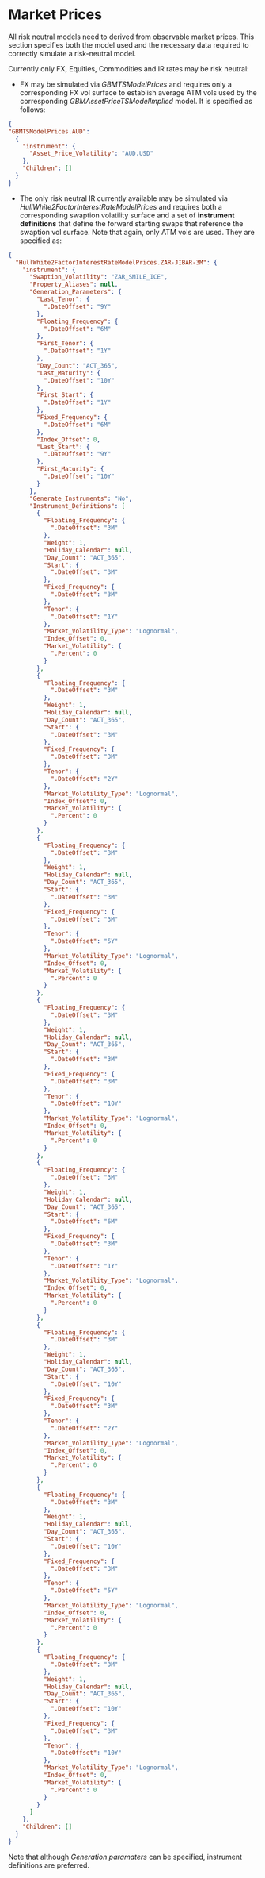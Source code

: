 # Market Prices

All risk neutral models need to derived from observable market prices. This section specifies both the
model used and the necessary data required to correctly simulate a risk-neutral model.

Currently only FX, Equities, Commodities and IR rates may be risk neutral:

- FX may be simulated via *GBMTSModelPrices*  and requires only a corresponding FX vol surface to
  establish average ATM vols used by the corresponding *GBMAssetPriceTSModelImplied* model. It is
  specified as follows:

```json
{
"GBMTSModelPrices.AUD":
  {
    "instrument": {
      "Asset_Price_Volatility": "AUD.USD"
    },
    "Children": []
  }
}
```

- The only risk neutral IR currently available may be simulated via 
  *HullWhite2FactorInterestRateModelPrices* and requires both a corresponding swaption volatility
   surface and a set of **instrument definitions** that define the forward starting swaps that
   reference the swaption vol surface. Note that again, only ATM vols are used. They are specified as:

```json
{
  "HullWhite2FactorInterestRateModelPrices.ZAR-JIBAR-3M": {
    "instrument": {
      "Swaption_Volatility": "ZAR_SMILE_ICE",
      "Property_Aliases": null,
      "Generation_Parameters": {
        "Last_Tenor": {
          ".DateOffset": "9Y"
        },
        "Floating_Frequency": {
          ".DateOffset": "6M"
        },
        "First_Tenor": {
          ".DateOffset": "1Y"
        },
        "Day_Count": "ACT_365",
        "Last_Maturity": {
          ".DateOffset": "10Y"
        },
        "First_Start": {
          ".DateOffset": "1Y"
        },
        "Fixed_Frequency": {
          ".DateOffset": "6M"
        },
        "Index_Offset": 0,
        "Last_Start": {
          ".DateOffset": "9Y"
        },
        "First_Maturity": {
          ".DateOffset": "10Y"
        }
      },
      "Generate_Instruments": "No",
      "Instrument_Definitions": [
        {
          "Floating_Frequency": {
            ".DateOffset": "3M"
          },
          "Weight": 1,
          "Holiday_Calendar": null,
          "Day_Count": "ACT_365",
          "Start": {
            ".DateOffset": "3M"
          },
          "Fixed_Frequency": {
            ".DateOffset": "3M"
          },
          "Tenor": {
            ".DateOffset": "1Y"
          },
          "Market_Volatility_Type": "Lognormal",
          "Index_Offset": 0,
          "Market_Volatility": {
            ".Percent": 0
          }
        },
        {
          "Floating_Frequency": {
            ".DateOffset": "3M"
          },
          "Weight": 1,
          "Holiday_Calendar": null,
          "Day_Count": "ACT_365",
          "Start": {
            ".DateOffset": "3M"
          },
          "Fixed_Frequency": {
            ".DateOffset": "3M"
          },
          "Tenor": {
            ".DateOffset": "2Y"
          },
          "Market_Volatility_Type": "Lognormal",
          "Index_Offset": 0,
          "Market_Volatility": {
            ".Percent": 0
          }
        },
        {
          "Floating_Frequency": {
            ".DateOffset": "3M"
          },
          "Weight": 1,
          "Holiday_Calendar": null,
          "Day_Count": "ACT_365",
          "Start": {
            ".DateOffset": "3M"
          },
          "Fixed_Frequency": {
            ".DateOffset": "3M"
          },
          "Tenor": {
            ".DateOffset": "5Y"
          },
          "Market_Volatility_Type": "Lognormal",
          "Index_Offset": 0,
          "Market_Volatility": {
            ".Percent": 0
          }
        },
        {
          "Floating_Frequency": {
            ".DateOffset": "3M"
          },
          "Weight": 1,
          "Holiday_Calendar": null,
          "Day_Count": "ACT_365",
          "Start": {
            ".DateOffset": "3M"
          },
          "Fixed_Frequency": {
            ".DateOffset": "3M"
          },
          "Tenor": {
            ".DateOffset": "10Y"
          },
          "Market_Volatility_Type": "Lognormal",
          "Index_Offset": 0,
          "Market_Volatility": {
            ".Percent": 0
          }
        },
        {
          "Floating_Frequency": {
            ".DateOffset": "3M"
          },
          "Weight": 1,
          "Holiday_Calendar": null,
          "Day_Count": "ACT_365",
          "Start": {
            ".DateOffset": "6M"
          },
          "Fixed_Frequency": {
            ".DateOffset": "3M"
          },
          "Tenor": {
            ".DateOffset": "1Y"
          },
          "Market_Volatility_Type": "Lognormal",
          "Index_Offset": 0,
          "Market_Volatility": {
            ".Percent": 0
          }
        },
        {
          "Floating_Frequency": {
            ".DateOffset": "3M"
          },
          "Weight": 1,
          "Holiday_Calendar": null,
          "Day_Count": "ACT_365",
          "Start": {
            ".DateOffset": "10Y"
          },
          "Fixed_Frequency": {
            ".DateOffset": "3M"
          },
          "Tenor": {
            ".DateOffset": "2Y"
          },
          "Market_Volatility_Type": "Lognormal",
          "Index_Offset": 0,
          "Market_Volatility": {
            ".Percent": 0
          }
        },
        {
          "Floating_Frequency": {
            ".DateOffset": "3M"
          },
          "Weight": 1,
          "Holiday_Calendar": null,
          "Day_Count": "ACT_365",
          "Start": {
            ".DateOffset": "10Y"
          },
          "Fixed_Frequency": {
            ".DateOffset": "3M"
          },
          "Tenor": {
            ".DateOffset": "5Y"
          },
          "Market_Volatility_Type": "Lognormal",
          "Index_Offset": 0,
          "Market_Volatility": {
            ".Percent": 0
          }
        },
        {
          "Floating_Frequency": {
            ".DateOffset": "3M"
          },
          "Weight": 1,
          "Holiday_Calendar": null,
          "Day_Count": "ACT_365",
          "Start": {
            ".DateOffset": "10Y"
          },
          "Fixed_Frequency": {
            ".DateOffset": "3M"
          },
          "Tenor": {
            ".DateOffset": "10Y"
          },
          "Market_Volatility_Type": "Lognormal",
          "Index_Offset": 0,
          "Market_Volatility": {
            ".Percent": 0
          }
        }
      ]
    },
    "Children": []
  }
}
```

Note that although *Generation paramaters* can be specified, instrument definitions are preferred.